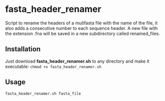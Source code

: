 # fasta_header_renamer
Script to rename the headers of a mutifasta file with the name of the file,  it also adds a consecutive number to each sequence header.
A new file with the extension .fna will be saved in a new subdirectory called renamed_files.

## Installation

Just download **fasta_header_renamer.sh** to any directory and make it executable: `chmod +x fasta_header_renamer.sh`

## Usage

`fasta_header_renamer.sh fasta_file`
